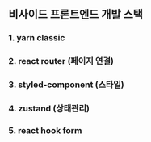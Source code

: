 ## 비사이드 프론트엔드 개발 스택

### 1. yarn classic


### 2. react router (페이지 연결)


### 3. styled-component (스타일)

### 4. zustand (상태관리)

### 5. react hook form 
